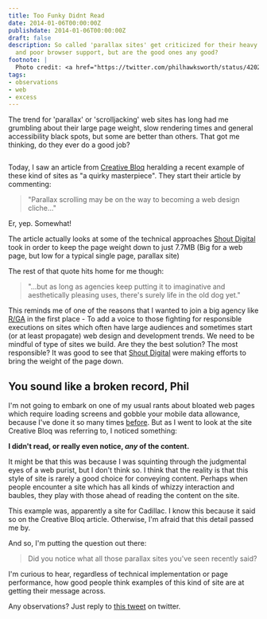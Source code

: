 ```yaml
---
title: Too Funky Didnt Read
date: 2014-01-06T00:00:00Z
publishdate: 2014-01-06T00:00:00Z
draft: false
description: So called 'parallax sites' get criticized for their heavy page weights,
  and poor browser support, but are the good ones any good?
footnote: |
  Photo credit: <a href="https://twitter.com/philhawksworth/status/420252237680500736">David San</a>
tags:
- observations
- web
- excess
---
```


The trend for 'parallax' or 'scrolljacking' web sites has long had me grumbling about their large page weight, slow rendering times and general accessibility black spots, but some are better than others. That got me thinking, do they ever do a good job?

<img src="/images/funk.jpg" alt="">



<p>
	Today, I saw an article from <a href="http://www.creativebloq.com/web-design/parallax-cadillac-site-quirky-masterpiece-11410263">Creative Bloq</a> heralding a recent example of these kind of sites as "a quirky masterpiece". They start their article by commenting:
</p>
<blockquote>
	"Parallax scrolling may be on the way to becoming a web design cliche..."
</blockquote>
<p>
	Er, yep. Somewhat!
</p>
<p>
	The article actually looks at some of the technical approaches <a href="http://www.shoutdigital.com/">Shout Digital</a> took in order to keep the page weight down to just 7.7MB (Big for a web page, but low for a typical single page, parallax site)
</p>
<p>The rest of that quote hits home for me though:</p>
<blockquote>
	"...but as long as agencies keep putting it to imaginative and aesthetically pleasing uses, there's surely life in the old dog yet."
</blockquote>
<p>
	This reminds me of one of the reasons that I wanted to join a big agency like <a href="http://rga.com">R/GA</a> in the first place - To add a voice to those fighting for responsible executions on sites which often have large audiences and sometimes start (or at least propagate) web design and development trends.  We need to be mindful of type of sites we build. Are they the best solution? The most responsible? It was good to see that <a href="http://www.shoutdigital.com/">Shout Digital</a> were making efforts to bring the weight of the page down.
</p>
<h2>You sound like a broken record, Phil</h2>
<p>
	I'm not going to embark on one of my usual rants about bloated web pages which require loading screens and gobble your mobile data allowance, because I've done it so many times <a href="/blog/oakleys-monster-page-of-baubles/">before</a>. But as I went to look at the site Creative Bloq was referring to, I noticed something:
</p>
<p>
	<b>I didn't read, or really even notice, <em>any</em> of the content.</b>
</p>
<p>It might be that this was because I was squinting through the judgmental eyes of a web purist, but I don't think so. I think that the reality is that this style of site is rarely a good choice for conveying content. Perhaps when people encounter a site which has all kinds of whizzy interaction and baubles, they play with those ahead of reading the content on the site.</p>
<p>
	This example was, apparently a site for Cadillac. I know this because it said so on the Creative Bloq article. Otherwise, I'm afraid that this detail passed me by.
</p>
<p>
	And so, I'm putting the question out there:
</p>
<blockquote>
	Did you notice what all those parallax sites you've seen recently said?
</blockquote>
<p>
	I'm curious to hear, regardless of technical implementation or page performance, how good people think examples of this kind of site are at getting their message across.
</p>
<p>
	Any observations? Just reply to <a href="https://twitter.com/philhawksworth/status/420252237680500736">this tweet</a> on twitter.
</p>




